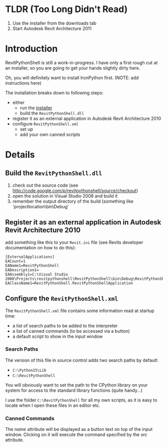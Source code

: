 

# TLDR (Too Long Didn't Read) #

  1. Use the installer from the downloads tab
  1. Start Autodesk Revit Architecture 2011

# Introduction #

RevitPythonShell is still a work-in-progress. I have only a first rough cut at an installer, so you are going to get your hands slightly dirty here.

Oh, you will definitely want to install IronPython first. (NOTE: add instructions here)

The installation breaks down to following steps:

  * either
    * run the [installer](http://revitpythonshell.googlecode.com/files/Setup_RevitPythonShell_1.0.msi)
    * build the `RevitPythonShell.dll`
  * register it as an external application in Autodesk Revit Architecture 2010
  * configure `RevitPythonShell.xml`
    * set up
    * add your own canned scripts

# Details #

## Build the `RevitPythonShell.dll` ##

  1. check out the source code (see http://code.google.com/p/revitpythonshell/source/checkout)
  1. open the solution in Visual Studio 2008 and build it
  1. remember the output directory of the build (something like 'projectlocation\bin\Debug'

## Register it as an external application in Autodesk Revit Architecture 2010 ##

add something like this to your `Revit.ini` file (see Revits developer documentation on how to do this):
```
[ExternalApplications]
EACount=1
EAName1=RevitPythonShell
EADescription1=
EAAssembly1=C:\Visual Studio 2008\Projects\revitpythonshell\RevitPythonShell\bin\Debug\RevitPythonShell.dll
EAClassName1=RevitPythonShell.RevitPythonShellApplication
```

## Configure the `RevitPythonShell.xml` ##

The `RevitPythonShell.xml` file contains some information read at startup time:

  * a list of search paths to be added to the interpreter
  * a list of canned commands (to be accessed via a button)
  * a default script to show in the input window

### Search Paths ###

The version of this file in source control adds two search paths by default:

  * `C:\Python25\Lib`
  * `C:\RevitPythonShell`

You will obviously want to set the path to the CPython library on your system for access to the standard library functions (quite handy...)

I use the folder `C:\RevitPythonShell` for all my own scripts, as it is easy to locate when I open these files in an editor etc.

### Canned Commands ###

The _name_ attribute will be displayed as a button text on top of the input window. Clicking on it will execute the command specified by the _src_ attribute.